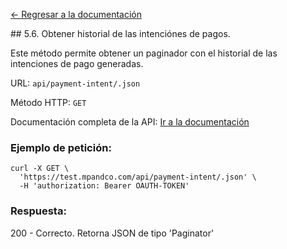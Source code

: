 [<- Regresar a la documentación]({{site.baseurl}}/)

<div id="step56"></div>
## 5.6. Obtener historial de las intenciónes de pagos.

Este método permite obtener un paginador con el historial de las intenciones de pago generadas.

URL: `api/payment-intent/.json`

Método HTTP: `GET`

Documentación completa de la API:
[Ir a la documentación](https://test.mpandco.com/docs#get--api-payment-intent-.json)

### Ejemplo de petición:

    curl -X GET \
      'https://test.mpandco.com/api/payment-intent/.json' \
      -H 'authorization: Bearer OAUTH-TOKEN'

### Respuesta:

200 - Correcto. Retorna JSON de tipo 'Paginator'
